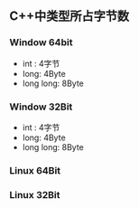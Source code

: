 ## C++中类型所占字节数
### Window 64bit
- int : 4字节
- long: 4Byte
- long long: 8Byte
### Window 32Bit
- int : 4字节
- long: 4Byte
- long long: 8Byte

### Linux 64Bit

### Linux 32Bit